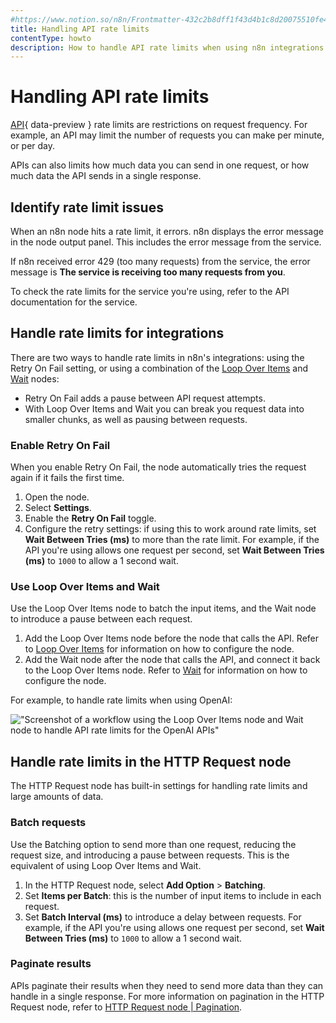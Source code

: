 ```yaml
---
#https://www.notion.so/n8n/Frontmatter-432c2b8dff1f43d4b1c8d20075510fe4
title: Handling API rate limits
contentType: howto
description: How to handle API rate limits when using n8n integrations.
---
```


# Handling API rate limits

[API](/glossary.md#api){ data-preview } rate limits are restrictions on request frequency. For example, an API may limit the number of requests you can make per minute, or per day.

APIs can also limits how much data you can send in one request, or how much data the API sends in a single response.

## Identify rate limit issues

When an n8n node hits a rate limit, it errors. n8n displays the error message in the node output panel. This includes the error message from the service.

If n8n received error 429 (too many requests) from the service, the error message is **The service is receiving too many requests from you**.

To check the rate limits for the service you're using, refer to the API documentation for the service.

## Handle rate limits for integrations

There are two ways to handle rate limits in n8n's integrations: using the Retry On Fail setting, or using a combination of the [Loop Over Items](/integrations/builtin/core-nodes/n8n-nodes-base.splitinbatches.md) and [Wait](/integrations/builtin/core-nodes/n8n-nodes-base.wait.md) nodes: 

* Retry On Fail adds a pause between API request attempts.
* With Loop Over Items and Wait you can break you request data into smaller chunks, as well as pausing between requests.

### Enable Retry On Fail

When you enable Retry On Fail, the node automatically tries the request again if it fails the first time.

1. Open the node.
1. Select **Settings**.
1. Enable the **Retry On Fail** toggle.
1. Configure the retry settings: if using this to work around rate limits, set **Wait Between Tries (ms)** to more than the rate limit. For example, if the API you're using allows one request per second, set **Wait Between Tries (ms)** to `1000` to allow a 1 second wait.

### Use Loop Over Items and Wait

Use the Loop Over Items node to batch the input items, and the Wait node to introduce a pause between each request.

1. Add the Loop Over Items node before the node that calls the API. Refer to [Loop Over Items](/integrations/builtin/core-nodes/n8n-nodes-base.splitinbatches.md) for information on how to configure the node.
1. Add the Wait node after the node that calls the API, and connect it back to the Loop Over Items node. Refer to [Wait](/integrations/builtin/core-nodes/n8n-nodes-base.wait.md) for information on how to configure the node.

For example, to handle rate limits when using OpenAI:

!["Screenshot of a workflow using the Loop Over Items node and Wait node to handle API rate limits for the OpenAI APIs"](/_images/integrations/builtin/rate-limits/loop-wait.png)

## Handle rate limits in the HTTP Request node

The HTTP Request node has built-in settings for handling rate limits and large amounts of data.

### Batch requests

Use the Batching option to send more than one request, reducing the request size, and introducing a pause between requests. This is the equivalent of using Loop Over Items and Wait.

1. In the HTTP Request node, select **Add Option** > **Batching**.
1. Set **Items per Batch**: this is the number of input items to include in each request.
1. Set **Batch Interval (ms)** to introduce a delay between requests. For example, if the API you're using allows one request per second, set **Wait Between Tries (ms)** to `1000` to allow a 1 second wait.

### Paginate results

APIs paginate their results when they need to send more data than they can handle in a single response. For more information on pagination in the HTTP Request node, refer to [HTTP Request node | Pagination](/integrations/builtin/core-nodes/n8n-nodes-base.httprequest/index.md#pagination).
